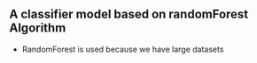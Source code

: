 ## A classifier model based on randomForest Algorithm

- RandomForest is used because we have large datasets
